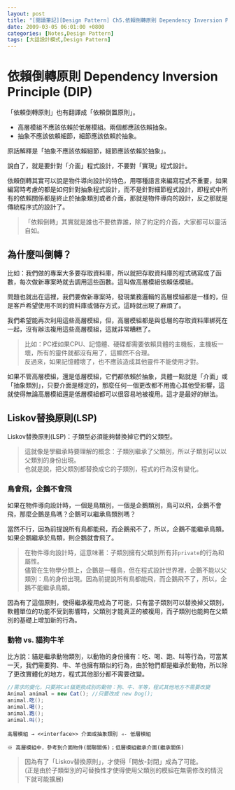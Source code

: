 ```yaml
---
layout: post
title: "[閱讀筆記][Design Pattern] Ch5.依賴倒轉原則 Dependency Inversion Principle (DIP)"
date: 2009-03-05 06:01:00 +0800
categories: [Notes,Design Pattern]
tags: [大話設計模式,Design Pattern]
---
```


# 依賴倒轉原則 Dependency Inversion Principle (DIP)

「依賴倒轉原則」也有翻譯成「依賴倒置原則」。        
- 高層模組不應該依賴於低層模組。兩個都應該依賴抽象。
- 抽象不應該依賴細節，細節應該依賴於抽象。

原話解釋是「抽象不應該依賴細節，細節應該依賴於抽象」。      

說白了，就是要針對「介面」程式設計，不要對「實現」程式設計。        

依賴倒轉其實可以說是物件導向設計的特色，用哪種語言來編寫程式不重要，如果編寫時考慮的都是如何針對抽象程式設計，而不是針對細節程式設計，即程式中所有的依賴關係都是終止於抽象類別或者介面，那就是物件導向的設計，反之那就是傳統程序式的設計了。

> 「依賴倒轉」其實就是誰也不要依靠誰，除了約定的介面，大家都可以靈活自如。

## 為什麼叫倒轉？

比如：我們做的專案大多要存取資料庫，所以就把存取資料庫的程式碼寫成了函數，每次做新專案時就去調用這些函數。這叫做高層模組依賴低模組。    

問題也就出在這裡，我們要做新專案時，發現業務邏輯的高層模組都是一樣的，但是客戶希望使用不同的資料庫或儲存方式，這時就出現了麻煩了。      

我們希望能再次利用這些高層模組，但，高層模組都是與低層的存取資料庫綁死在一起，沒有辦法複用這些高層模組，這就非常糟糕了。

> 比如：PC裡如果CPU、記憶體、硬碟都需要依賴具體的主機板，主機板一壞，所有的靈件就都沒有用了，這顯然不合理。     
> 反過來，如果記憶體壞了，也不應該造成其他靈件不能使用才對。        

如果不管高層模組，還是低層模組，它們都依賴於抽象，具體一點就是「介面」或「抽象類別」，只要介面是穩定的，那麼任何一個更改都不用擔心其他受影響，這就使得無論高層模組還是低層模組都可以很容易地被複用。這才是最好的辦法。

## Liskov替換原則(LSP)
Liskov替換原則(LSP)：子類型必須能夠替換掉它們的父類型。 

> 這就像是學繼承時要理解的概念：子類別繼承了父類別，所以子類別可以以父類別的身份出現。      
> 也就是說，把父類別都替換成它的子類別，程式的行為沒有變化。

### 鳥會飛，企鵝不會飛
如果在物件導向設計時，一個是鳥類別，一個是企鵝類別，鳥可以飛，企鵝不會飛，那麼企鵝是鳥嗎？企鵝可以繼承鳥類別嗎？        

當然不行，因為前提說所有鳥都能飛，而企鵝飛不了，所以，企鵝不能繼承鳥類。如果企鵝繼承於鳥類，則企鵝就會飛了。

> 在物件導向設計時，這意味著：子類別擁有父類別所有非`private`的行為和屬性。        
> 儘管在生物學分類上，企鵝是一種鳥，但在程式設計世界裡，企鵝不能以父類別：鳥的身份出現。因為前提說所有鳥都能飛，而企鵝飛不了，所以，企鵝不能繼承鳥類。      

因為有了這個原則，使得繼承複用成為了可能，只有當子類別可以替換掉父類別，軟體單位的功能不受到影響時，父類別才能真正的被複用，而子類別也能夠在父類別的基礎上增加新的行為。

### 動物 vs. 貓狗牛羊

比方說：貓是繼承動物類別，以動物的身份擁有：吃、喝、跑、叫等行為，可當某一天，我們需要狗、牛、羊也擁有類似的行為，由於牠們都是繼承於動物，所以除了更改實體化的地方，程式其他部分都不需要改變。

```c#
//需求的變化，只要將Cat貓更換成別的動物：狗、牛、羊等，程式其他地方不需要改變
Animal animal = new Cat(); //只要改成 new Dog();
animal.吃();
animal.喝();
animal.跑();
animal.叫();
```

```
高層模組 → <<interface>> 介面或抽象類別 ◃- 低層模組

※ 高層模組中，參考到介面物件(關聯關係)；低層模組繼承介面(繼承關係)
```

> 因為有了「Liskov替換原則」，才使得「開放-封閉」成為了可能。       
> (正是由於子類型別的可替換性才使得使用父類別的模組在無需修改的情況下就可能擴展)